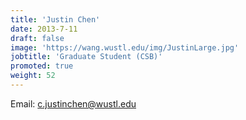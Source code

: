 ```yaml
---
title: 'Justin Chen'
date: 2013-7-11
draft: false
image: 'https://wang.wustl.edu/img/JustinLarge.jpg'
jobtitle: 'Graduate Student (CSB)'
promoted: true
weight: 52
---
```

Email: c.justinchen@wustl.edu
